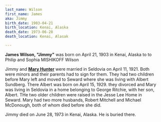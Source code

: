 ```yaml
---
last_name: Wilson
first_name: James
aka: Jimmy
birth_date: 1903-04-21
birth_location: Kenai, Alaska
death_date: 1973-06-28
death_location: Kenai, Alasak

---
```

**James Wilson, "Jimmy"** was born on April 21, 1903 in Kenai, Alaska to to Philip and Sophia MISHIKOFF Wilson

Jimmy and [**Mary Hunter**](./McDonough_Mary_Wilson.md) were married in Seldovia on April 11, 1921.  Both were minors and their parents had to sign for them.  They had two children before Mary left and moved to Seward where she was living with Albert Sundberg.  There Albert was born on April 15, 1929. they divorced and Mary was living in Seldovia in a home belonging to George Ritchie,  with her son, Albert. THe two older children were raised in the Jesse Lee Home in Seward.  Mary had two more husbands, Robert Mitchell and Michael McDonough, both of whom died before she did.

 Jimmy died on June 28, 1973 in Kenai, Alaska.  He is buried there.
